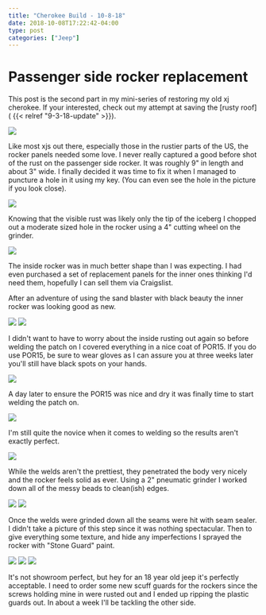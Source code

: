 ```yaml
---
title: "Cherokee Build - 10-8-18"
date: 2018-10-08T17:22:42-04:00
type: post
categories: ["Jeep"]
---
```


Passenger side rocker replacement
===

This post is the second part in my mini-series of restoring my old xj cherokee. If your interested, check out my attempt at saving the [rusty roof]( {{< relref "9-3-18-update" >}}).

<img src="/img/jeep/10-8-18/1.jpg" class="image-center">

Like most xjs out there, especially those in the rustier parts of the US, the rocker panels needed some love. I never really captured a good before shot of the rust on the passenger side rocker. It was roughly 9" in length and about 3" wide. I finally decided it was time to fix it when I managed to puncture a hole in it using my key. (You can even see the hole in the picture if you look close).

<img src="/img/jeep/10-8-18/2.jpg" class="image-center">

Knowing that the visible rust was likely only the tip of the iceberg I chopped out a moderate sized hole in the rocker using a 4" cutting wheel on the grinder.

<img src="/img/jeep/10-8-18/3.jpg" class="image-center">

The inside rocker was in much better shape than I was expecting. I had even purchased a set of replacement panels for the inner ones thinking I'd need them, hopefully I can sell them via Craigslist.

 After an adventure of using the sand blaster with black beauty the inner rocker was looking good as new.

<img src="/img/jeep/10-8-18/4.jpg" class="image-center">
<img src="/img/jeep/10-8-18/5.jpg" class="image-center">

I didn't want to have to worry about the inside rusting out again so before welding the patch on I covered everything in a nice coat of POR15. If you do use POR15, be sure to wear gloves as I can assure you at three weeks later you'll still have black spots on your hands.

<img src="/img/jeep/10-8-18/6.jpg" class="image-center">

A day later to ensure the POR15 was nice and dry it was finally time to start welding the patch on.

<img src="/img/jeep/10-8-18/7.jpg" class="image-center">

I'm still quite the novice when it comes to welding so the results aren't exactly perfect.

<img src="/img/jeep/10-8-18/8.jpg" class="image-center">

While the welds aren't the prettiest, they penetrated the body very nicely and the rocker feels solid as ever. Using a 2" pneumatic grinder I worked down all of the messy beads to clean(ish) edges.

<img src="/img/jeep/10-8-18/10.jpg" class="image-center">
<img src="/img/jeep/10-8-18/11.jpg" class="image-center">

Once the welds were grinded down all the seams were hit with seam sealer. I didn't take a picture of this step since it was nothing spectacular. Then to give everything some texture, and hide any imperfections I sprayed the rocker with "Stone Guard" paint.

<img src="/img/jeep/10-8-18/12.jpg" class="image-center">
<img src="/img/jeep/10-8-18/13.jpg" class="image-center">
<img src="/img/jeep/10-8-18/14.jpg" class="image-center">

It's not showroom perfect, but hey for an 18 year old jeep it's perfectly acceptable. I need to order some new scuff guards for the rockers since the screws holding mine in were rusted out and I ended up ripping the plastic guards out. In about a week I'll be tackling the other side.